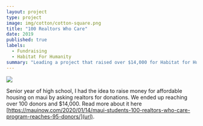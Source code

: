 ```yaml
---
layout: project
type: project
image: img/cotton/cotton-square.png
title: "100 Realtors Who Care"
date: 2019
published: true
labels:
  - Fundraising
  - Habitat For Humanity
summary: "Leading a project that raised over $14,000 for Habitat for Humanity Maui"
---
```


<img class="img-fluid" src="../img/cotton/logo-480x94-1287583210.png">

Senior year of high school, I had the idea to raise money for affordable housing on maui by asking realtors for donations. We ended up reaching over 100 donors and $14,000. Read more about it here [https://mauinow.com/2020/01/14/maui-students-100-realtors-who-care-program-reaches-95-donors/](url). 
